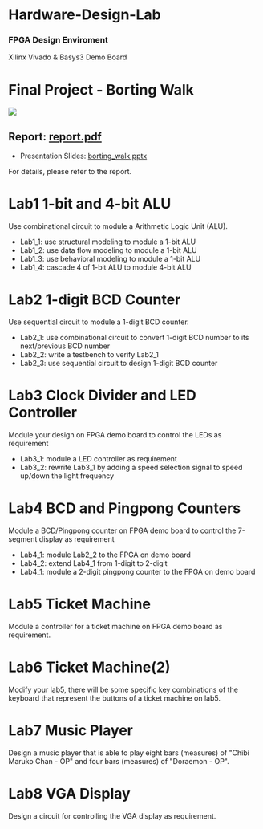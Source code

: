 # Hardware-Design-Lab

### FPGA Design Enviroment
Xilinx Vivado & Basys3 Demo Board

# Final Project - Borting Walk
![](https://i.imgur.com/aC2miOK.png)

## Report: [report.pdf](./report/bortingwalk/report_104021219_鄭余玄_104021103_蔡孟宇.pdf)
- Presentation Slides: [borting_walk.pptx](./report/bortingwalk/borting_walk.pptx)

For details, please refer to the report.

# Lab1 1-bit and 4-bit ALU
Use combinational circuit to module a Arithmetic Logic Unit (ALU).
- Lab1_1: use structural modeling to module a 1-bit ALU
- Lab1_2: use data flow modeling to module a 1-bit ALU
- Lab1_3: use behavioral modeling to module a 1-bit ALU
- Lab1_4: cascade 4 of 1-bit ALU to module 4-bit ALU

# Lab2 1-digit BCD Counter
Use sequential circuit to module a 1-digit BCD counter.
- Lab2_1: use combinational circuit to convert 1-digit BCD number to its next/previous BCD number
- Lab2_2: write a testbench to verify Lab2_1
- Lab2_3: use sequential circuit to design 1-digit BCD counter

# Lab3 Clock Divider and LED Controller
Module your design on FPGA demo board to control the LEDs as requirement
- Lab3_1: module a LED controller as requirement
- Lab3_2: rewrite Lab3_1 by adding a speed selection signal to speed up/down the light frequency

# Lab4 BCD and Pingpong Counters
Module a BCD/Pingpong counter on FPGA demo board to control the 7-segment display as requirement
- Lab4_1: module Lab2_2 to the FPGA on demo board
- Lab4_2: extend Lab4_1 from 1-digit to 2-digit
- Lab4_1: module a 2-digit pingpong counter to the FPGA on demo board

# Lab5 Ticket Machine
Module a controller for a ticket machine on FPGA demo board as requirement.

# Lab6 Ticket Machine(2)
Modify your lab5, there will be some specific key combinations of the keyboard that represent the buttons of a ticket machine on lab5.

# Lab7 Music Player
Design a music player that is able to play eight bars (measures) of "Chibi Maruko Chan - OP" and four bars (measures) of "Doraemon - OP".

# Lab8 VGA Display
Design a circuit for controlling the VGA display as requirement.